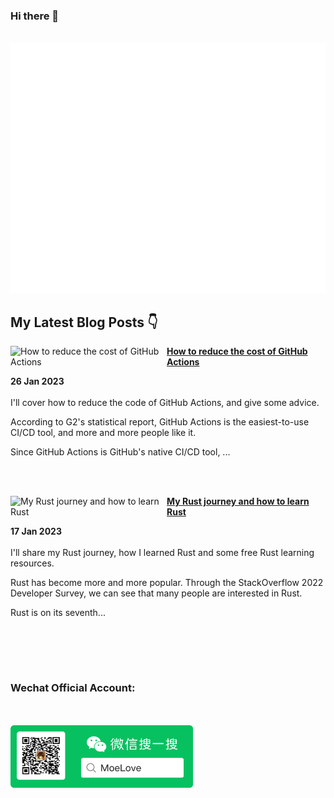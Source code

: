 ### Hi there 👋

<div align="center">
	<br>
		<img src="https://raw.githubusercontent.com/tao12345666333/tao12345666333/master/header.svg" width="800" height="400">
	</br>
</div>

## My Latest Blog Posts 👇
<!-- HASHNODE_BLOG:START -->
<p align="left">
<a href="https://blog.moelove.info/how-to-reduce-the-cost-of-github-actions" title="How to reduce the cost of GitHub Actions"><img src="https://cdn.hashnode.com/res/hashnode/image/upload/v1674763354973/d3fc5240-5e60-478b-9533-4ef6f1c2dc87.png" alt="How to reduce the cost of GitHub Actions" width="250px" align="left" /></a>
<a href="https://blog.moelove.info/how-to-reduce-the-cost-of-github-actions" title="How to reduce the cost of GitHub Actions"><strong>How to reduce the cost of GitHub Actions</strong></a>
<div><strong>26 Jan 2023</strong></div>
<br/> I'll cover how to reduce the code of GitHub Actions, and give some advice.

According to G2's statistical report, GitHub Actions is the easiest-to-use CI/CD tool, and more and more people like it.

Since GitHub Actions is GitHub's native CI/CD tool, ... </p> <br/> <br/>
<p align="left">
<a href="https://blog.moelove.info/my-rust-journey-and-how-to-learn-rust" title="My Rust journey and how to learn Rust"><img src="https://cdn.hashnode.com/res/hashnode/image/upload/v1673954421780/58ec55f9-907a-4ff4-b9c7-7b65713680cf.png" alt="My Rust journey and how to learn Rust" width="250px" align="left" /></a>
<a href="https://blog.moelove.info/my-rust-journey-and-how-to-learn-rust" title="My Rust journey and how to learn Rust"><strong>My Rust journey and how to learn Rust</strong></a>
<div><strong>17 Jan 2023</strong></div>
<br/> I'll share my Rust journey, how I learned Rust and some free Rust learning resources.

Rust has become more and more popular. Through the StackOverflow 2022 Developer Survey, we can see that many people are interested in Rust.

Rust is on its seventh... </p> <br/> <br/>
<!-- HASHNODE_BLOG:END -->

<div>
	<br>
		<h3>Wechat Official Account:</h3>
	</br>
	<br>
		<img src="https://raw.githubusercontent.com/tao12345666333/collection/master/images/mp-qrcode.png" height="100">
	</br>
	
</div>
